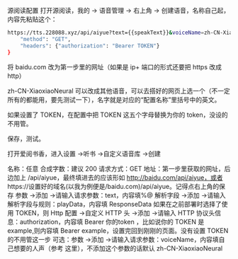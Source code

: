 源阅读配置
打开源阅读，我的 -> 语音管理 -> 右上角 -> 创建语音，名称自己起，内容先粘贴这个：
```sh
https://tts.228088.xyz/api/aiyue?text={{speakText}}&voiceName=zh-CN-XiaoxiaoNeural&speed={{speakSpeed*4}},{
    "method": "GET",
    "headers": {"authorization": "Bearer TOKEN"}
}
```
将 baidu.com 改为第一步里的网址（如果是 ip+ 端口的形式还要把 https 改成 http）

zh-CN-XiaoxiaoNeural 可以改成其他语音，可以去搭好的网页上选一个（不一定所有的都能用，要先测试一下），名字就是对应的“配置名称”里括号中的英文。

如果设置了 TOKEN，在配置中把 TOKEN 这五个字母替换为你的 token，没设的不用管。

保存，测试。

打开爱阅书香，进入设置 ->听书 ->自定义语音库 ->创建

名称：任意
合成字数：建议 200
请求方式：GET
地址：第一步里获取的网址，后边加上 /api/aiyue，最终填进去的应该形如 http://baidu.com/api/aiyue，或者 https://设置好的域名(以我为例便是/baidu.com)/api/aiyue。记得点右上角的保存
参数 ->添加 ->请输入请求参数：text，内容填%@
解析字段 ->添加 ->请输入解析字段与规则：playData，内容填 ResponseData
如果在之前部署时选择了使用 TOKEN，则 Http 配置 ->自定义 HTTP 头 ->添加 ->请输入 HTTP 协议头信息：authorization，内容填 Bearer 你的token ，比如说你的 TOKEN 是 example,则内容填 Bearer example，设置完回到刚刚的页面。没有设置 TOKEN 的不用管这一步
可选：参数 ->添加 ->请输入请求参数：voiceName，内容填自己想要的人声（参考 这里），不添加这个参数的话默认 zh-CN-XiaoxiaoNeural
